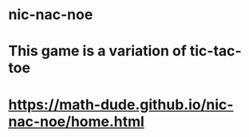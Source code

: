 # nic-nac-noe

# This game is a variation of tic-tac-toe
# https://math-dude.github.io/nic-nac-noe/home.html
